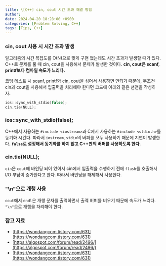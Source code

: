 ```yaml
---
title: \[C++] cin, cout 시간 초과 해결 방법
author: 
date: 2024-04-20 18:28:00 +0900
categories: [Problem Solving, C++]
tags: [Tips, C++]
---
```


### **cin, cout 사용 시 시간 초과 발생**

알고리즘의 시간 복잡도를 O(N)으로 맞게 구현 했는데도 시간 초과가 발생할 때가 있다. C++로 문제를 풀 때 cin, cout을 사용해서 문제가 발생한 것이다. **cin, cout은 scanf, printf보다 컴파일 속도가 느리다.**

코딩 테스트 시 scanf, printf와 cin, cout을 섞어서 사용하면 안되기 때문에, 무조건 cin과 cout을 사용해서 입출력을 처리해야 한다면 코드에 아래와 같은 선언을 작성하자.

```cpp
ios::sync_with_stdio(false);
cin.tie(NULL);
```

### **ios::sync_with_stdio(false);**

C++에서 사용하는 `#include <iostream>`과 C에서 사용하는 `#include <stdio.h>`를 동기화 시킨다. 따라서 `iostream`, `stdio`의 버퍼를 모두 사용하기 때문에 지연이 발생한다. **`false`로 설정해서 동기화를 하지 않고 C++만의 버퍼를 사용하도록 한다.**

### **cin.tie(NULL);**

`cin`은 `cout`에 바인딩 되어 있어서 cin에서 입출력을 수행하기 전에 `flush`를 호출해서 I/O 부담이 증가한다고 한다. 따라서 바인딩을 해제해서 사용한다.

### **"\n"으로 개행 사용**

`cout`에서 `endl`은 개행 문자를 출력하면서 출력 버퍼를 비우기 때문에 속도가 느리다. `"\n"`으로 개행을 처리해야 한다.

### **참고 자료**

- [https://wondangcom.tistory.com/631](https://wondangcom.tistory.com/631)
- [https://algospot.com/forum/read/2496/](https://algospot.com/forum/read/2496/)
- [https://wondangcom.tistory.com/631](https://wondangcom.tistory.com/631)

